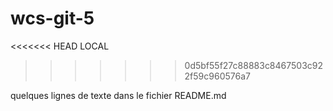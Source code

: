 # wcs-git-5
<<<<<<< HEAD
LOCAL
>>>>>>> 0d5bf55f27c88883c8467503c922f59c960576a7

quelques lignes
de texte
dans le fichier README.md

